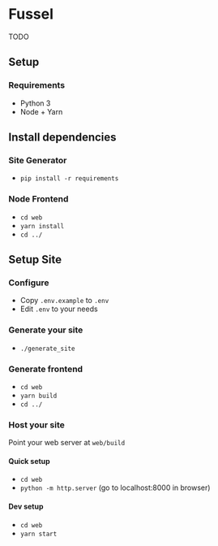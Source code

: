 # Fussel

TODO

## Setup

### Requirements

 - Python 3
 - Node + Yarn

## Install dependencies

### Site Generator
 - `pip install -r requirements`
 
### Node Frontend
 - `cd web`
 - `yarn install`
 - `cd ../`
 
## Setup Site

### Configure

 - Copy `.env.example` to `.env`
 - Edit `.env` to your needs
 
### Generate your site

 - `./generate_site`
 
 ### Generate frontend

 - `cd web`
 - `yarn build`
 - `cd ../`
 
 
### Host your site

Point your web server at `web/build`

#### Quick setup

 - `cd web`
 - `python -m http.server` (go to localhost:8000 in browser)

#### Dev setup

 - `cd web`
 - `yarn start`